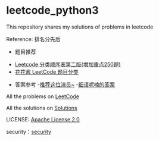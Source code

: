 # leetcode_python3
This repository shares my solutions of problems in leetcode 

Reference: 排名分先后
* 题目推荐
- [Leetcode 分类顺序表第二版(增加重点250题)](https://cspiration.com/leetcodeClassification#10301)
- [花花酱 LeetCode 题目分类 ](https://docs.google.com/spreadsheets/d/1SbpY-04Cz8EWw3A_LBUmDEXKUMO31DBjfeMoA0dlfIA/edit?usp=sharing)

* 答案参考
-[推荐这位演员~](https://buptwc.com/archives/page/19/)
-[细语呢喃的答案](https://www.hrwhisper.me/leetcode-algorithm-solution/)

All the problems on [LeetCode](https://leetcode.com/problemset/all/)  

All the solutions on [Solutions](https://github.com/Jian-Chueng/leetcode_python3/tree/master/Solutions)

LICENSE: [Apache License 2.0](https://github.com/Jian-Chueng/leetcode_python3/blob/master/LICENSE)

security：[security](https://github.com/Jian-Chueng/leetcode_python3/blob/master/SECURITY.md)
